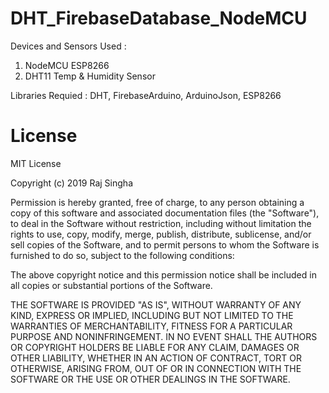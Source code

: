 # DHT_FirebaseDatabase_NodeMCU

 Devices and Sensors Used :
 1. NodeMCU ESP8266
 2. DHT11 Temp & Humidity Sensor

Libraries Requied :
   DHT, FirebaseArduino, ArduinoJson, ESP8266
   
   
   





















# License

MIT License

Copyright (c) 2019 Raj Singha

Permission is hereby granted, free of charge, to any person obtaining a copy
of this software and associated documentation files (the "Software"), to deal
in the Software without restriction, including without limitation the rights
to use, copy, modify, merge, publish, distribute, sublicense, and/or sell
copies of the Software, and to permit persons to whom the Software is
furnished to do so, subject to the following conditions:

The above copyright notice and this permission notice shall be included in all
copies or substantial portions of the Software.

THE SOFTWARE IS PROVIDED "AS IS", WITHOUT WARRANTY OF ANY KIND, EXPRESS OR
IMPLIED, INCLUDING BUT NOT LIMITED TO THE WARRANTIES OF MERCHANTABILITY,
FITNESS FOR A PARTICULAR PURPOSE AND NONINFRINGEMENT. IN NO EVENT SHALL THE
AUTHORS OR COPYRIGHT HOLDERS BE LIABLE FOR ANY CLAIM, DAMAGES OR OTHER
LIABILITY, WHETHER IN AN ACTION OF CONTRACT, TORT OR OTHERWISE, ARISING FROM,
OUT OF OR IN CONNECTION WITH THE SOFTWARE OR THE USE OR OTHER DEALINGS IN THE
SOFTWARE.
